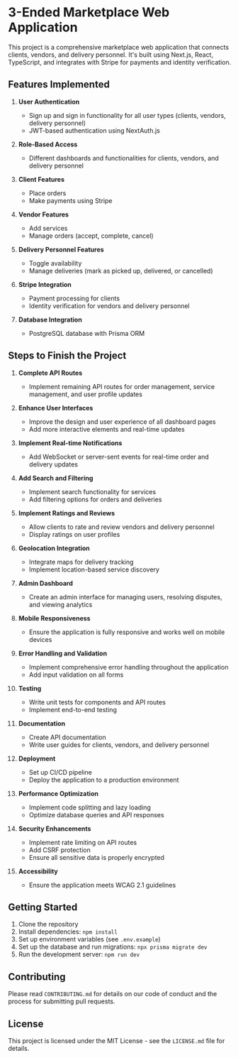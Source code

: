 # 3-Ended Marketplace Web Application

This project is a comprehensive marketplace web application that connects clients, vendors, and delivery personnel. It's built using Next.js, React, TypeScript, and integrates with Stripe for payments and identity verification.

## Features Implemented

1. **User Authentication**
   - Sign up and sign in functionality for all user types (clients, vendors, delivery personnel)
   - JWT-based authentication using NextAuth.js

2. **Role-Based Access**
   - Different dashboards and functionalities for clients, vendors, and delivery personnel

3. **Client Features**
   - Place orders
   - Make payments using Stripe

4. **Vendor Features**
   - Add services
   - Manage orders (accept, complete, cancel)

5. **Delivery Personnel Features**
   - Toggle availability
   - Manage deliveries (mark as picked up, delivered, or cancelled)

6. **Stripe Integration**
   - Payment processing for clients
   - Identity verification for vendors and delivery personnel

7. **Database Integration**
   - PostgreSQL database with Prisma ORM

## Steps to Finish the Project

1. **Complete API Routes**
   - Implement remaining API routes for order management, service management, and user profile updates

2. **Enhance User Interfaces**
   - Improve the design and user experience of all dashboard pages
   - Add more interactive elements and real-time updates

3. **Implement Real-time Notifications**
   - Add WebSocket or server-sent events for real-time order and delivery updates

4. **Add Search and Filtering**
   - Implement search functionality for services
   - Add filtering options for orders and deliveries

5. **Implement Ratings and Reviews**
   - Allow clients to rate and review vendors and delivery personnel
   - Display ratings on user profiles

6. **Geolocation Integration**
   - Integrate maps for delivery tracking
   - Implement location-based service discovery

7. **Admin Dashboard**
   - Create an admin interface for managing users, resolving disputes, and viewing analytics

8. **Mobile Responsiveness**
   - Ensure the application is fully responsive and works well on mobile devices

9. **Error Handling and Validation**
   - Implement comprehensive error handling throughout the application
   - Add input validation on all forms

10. **Testing**
    - Write unit tests for components and API routes
    - Implement end-to-end testing

11. **Documentation**
    - Create API documentation
    - Write user guides for clients, vendors, and delivery personnel

12. **Deployment**
    - Set up CI/CD pipeline
    - Deploy the application to a production environment

13. **Performance Optimization**
    - Implement code splitting and lazy loading
    - Optimize database queries and API responses

14. **Security Enhancements**
    - Implement rate limiting on API routes
    - Add CSRF protection
    - Ensure all sensitive data is properly encrypted

15. **Accessibility**
    - Ensure the application meets WCAG 2.1 guidelines

## Getting Started

1. Clone the repository
2. Install dependencies: `npm install`
3. Set up environment variables (see `.env.example`)
4. Set up the database and run migrations: `npx prisma migrate dev`
5. Run the development server: `npm run dev`

## Contributing

Please read `CONTRIBUTING.md` for details on our code of conduct and the process for submitting pull requests.

## License

This project is licensed under the MIT License - see the `LICENSE.md` file for details.